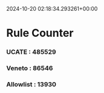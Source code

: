 2024-10-20 02:18:34.293261+00:00
# Rule Counter 
 ### UCATE : 485529

 ### Veneto : 86546

 ### Allowlist : 13930